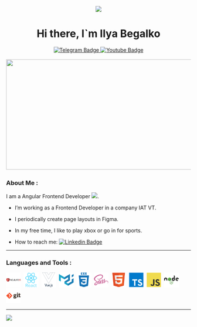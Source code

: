 <!-- Description -->
<div id="header" align="center">
  <img src="https://media.giphy.com/media/FAFo1M7EC4gRZ4HETH/giphy.gif" width="250"/>
  <h1>
    Hi there,  I`m Ilya Begalko
  </h1>
  <div id="badges">
    <a href="https://t.me/ilbglk">
      <img src="https://img.shields.io/badge/Telegram-2CA5E0?style=for-the-badge&logo=telegram&logoColor=white" alt="Telegram Badge"/>
    </a>
    <a href="https://www.linkedin.com/in/ilya-begalko/">
      <img src="https://img.shields.io/badge/LinkedIn-0077B5?style=for-the-badge&logo=linkedin&logoColor=white" alt="Youtube Badge"/>
    </a>
  </div>
  <img src="https://komarev.com/ghpvc/?username=Ilya-Begalko&style=flat-square&color=blue" alt=""/>
</div>


<div align="center">
  <img src="https://media.giphy.com/media/dWesBcTLavkZuG35MI/giphy.gif" width="600" height="300"/>
</div>


### About Me :
I am a Angular Frontend Developer <img src="https://media.giphy.com/media/WUlplcMpOCEmTGBtBW/giphy.gif" width="30">.

- I’m working as a Frontend Developer in a company IAT VT.

- I periodically create page layouts in Figma.

- In my free time, I like to play xbox or go in for sports.

- How to reach me: [![Linkedin Badge](https://img.shields.io/badge/-kakbar-blue?style=flat&logo=Linkedin&logoColor=white)](https://www.linkedin.com/in/ilya-begalko/)

---

### Languages and Tools : 
<div>
  <img src="https://github.com/devicons/devicon/blob/master/icons/angularjs/angularjs-original-wordmark.svg" title="Angular" alt="Angular" width="40" height="40"/>&nbsp;
  <img src="https://github.com/devicons/devicon/blob/master/icons/react/react-original-wordmark.svg" title="React" alt="React" width="40" height="40"/>&nbsp;
  <img src="https://github.com/devicons/devicon/blob/master/icons/vuejs/vuejs-line-wordmark.svg" title="Vue" alt="Vue" width="40" height="40"/>&nbsp;
  <img src="https://github.com/devicons/devicon/blob/master/icons/materialui/materialui-original.svg" title="Material UI" alt="Material UI" width="40" height="40"/>&nbsp;
  <img src="https://github.com/devicons/devicon/blob/master/icons/css3/css3-plain-wordmark.svg"  title="CSS3" alt="CSS" width="40" height="40"/>&nbsp;
  <img src="https://github.com/devicons/devicon/blob/master/icons/sass/sass-original.svg"  title="Sass" alt="Sass" width="40" height="40"/>&nbsp;
  <img src="https://github.com/devicons/devicon/blob/master/icons/html5/html5-original.svg" title="HTML5" alt="HTML" width="40" height="40"/>&nbsp;
  <img src="https://github.com/devicons/devicon/blob/master/icons/typescript/typescript-original.svg" title="TypeScript" alt="TypeScript" width="40" height="40"/>&nbsp;
  <img src="https://github.com/devicons/devicon/blob/master/icons/javascript/javascript-original.svg" title="JavaScript" alt="JavaScript" width="40" height="40"/>&nbsp;
  <img src="https://github.com/devicons/devicon/blob/master/icons/nodejs/nodejs-original-wordmark.svg" title="NodeJS" alt="NodeJS" width="40" height="40"/>&nbsp;
  <img src="https://github.com/devicons/devicon/blob/master/icons/git/git-original-wordmark.svg" title="Git" **alt="Git" width="40" height="40"/>
</div>

---

<a href="https://github.com/Ilya-Begalko">
  <img style="display: inline-block; margin-left: auto; margin-right: auto" src="https://github-readme-stats.vercel.app/api?username=Ilya-Begalko&show_icons=true&hide_title=false&theme=dracula&count_private=true&hide_border=true&line_height=27"/>
</a>


